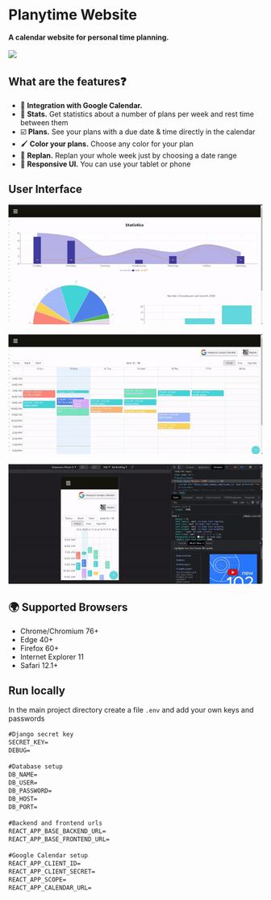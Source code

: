 # Planytime Website

**A calendar website for personal time planning.**  </br></br>
![](https://github.com/unriale/Planytime/blob/master/Gifs/main_page.gif)



##  What are the features❓

* 📆 **Integration with Google Calendar.** 
* 🔮 **Stats.** Get statistics about a number of plans per week and rest time between them
* ☑️ **Plans.** See your plans with a due date & time directly in the calendar
* 🖌️ **Color your plans.** Choose any color for your plan
* 🔄 **Replan.** Replan your whole week just by choosing a date range
* 📱  **Responsive UI.** You can use your tablet or phone

## User Interface
![](https://github.com/unriale/Planytime/blob/master/Gifs/stats.gif)
</br></br>
![](https://github.com/unriale/Planytime/blob/master/Gifs/add_plan.gif)
<br/><br/>
![](https://github.com/unriale/Planytime/blob/master/Gifs/responsive_UI.gif)

## :earth_africa: Supported Browsers

* Chrome/Chromium 76+
* Edge 40+
* Firefox 60+
* Internet Explorer 11
* Safari 12.1+

## Run locally
In the main project directory create a file `.env` and add your own keys and passwords
```
#Django secret key
SECRET_KEY=
DEBUG=

#Database setup
DB_NAME=
DB_USER=
DB_PASSWORD=
DB_HOST=
DB_PORT=

#Backend and frontend urls
REACT_APP_BASE_BACKEND_URL=
REACT_APP_BASE_FRONTEND_URL=

#Google Calendar setup
REACT_APP_CLIENT_ID=
REACT_APP_CLIENT_SECRET=
REACT_APP_SCOPE=
REACT_APP_CALENDAR_URL=
```
